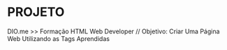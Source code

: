# PROJETO
DIO.me >> Formação HTML Web Developer // 
Objetivo: Criar Uma Página Web Utilizando as Tags Aprendidas


